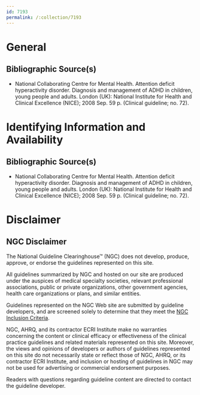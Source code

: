 ```yaml
---
id: 7193
permalink: /:collection/7193
---
```


# General

## Bibliographic Source(s)

- National Collaborating Centre for Mental Health. Attention deficit hyperactivity disorder. Diagnosis and management of ADHD in children, young people and adults. London (UK): National Institute for Health and Clinical Excellence (NICE); 2008 Sep. 59 p. (Clinical guideline; no. 72).

# Identifying Information and Availability

## Bibliographic Source(s)

- National Collaborating Centre for Mental Health. Attention deficit hyperactivity disorder. Diagnosis and management of ADHD in children, young people and adults. London (UK): National Institute for Health and Clinical Excellence (NICE); 2008 Sep. 59 p. (Clinical guideline; no. 72).

# Disclaimer

## NGC Disclaimer

The National Guideline Clearinghouse™ (NGC) does not develop, produce, approve, or endorse the guidelines represented on this site.

All guidelines summarized by NGC and hosted on our site are produced under the auspices of medical specialty societies, relevant professional associations, public or private organizations, other government agencies, health care organizations or plans, and similar entities.

Guidelines represented on the NGC Web site are submitted by guideline developers, and are screened solely to determine that they meet the [NGC Inclusion Criteria](/help-and-about/summaries/inclusion-criteria).

NGC, AHRQ, and its contractor ECRI Institute make no warranties concerning the content or clinical efficacy or effectiveness of the clinical practice guidelines and related materials represented on this site. Moreover, the views and opinions of developers or authors of guidelines represented on this site do not necessarily state or reflect those of NGC, AHRQ, or its contractor ECRI Institute, and inclusion or hosting of guidelines in NGC may not be used for advertising or commercial endorsement purposes.

Readers with questions regarding guideline content are directed to contact the guideline developer.

